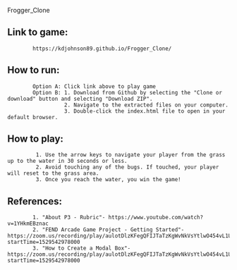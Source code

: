 Frogger_Clone


## Link to game: 
            https://kdjohnson89.github.io/Frogger_Clone/



## How to run: 
            Option A: Click link above to play game
            Option B: 1. Download from Github by selecting the "Clone or download" button and selecting "Download ZIP".
                      2. Navigate to the extracted files on your computer.
                      3. Double-click the index.html file to open in your default browser.
                      


## How to play: 
             1. Use the arrow keys to navigate your player from the grass up to the water in 30 seconds or less.
             2. Avoid touching any of the bugs. If touched, your player will reset to the grass area.
             3. Once you reach the water, you win the game!
             


## References: 
            1. "About P3 - Rubric"- https://www.youtube.com/watch?v=1YHkmEBznac
            2. "FEND Arcade Game Project - Getting Started"- https://zoom.us/recording/play/aulotDlzKFegQFIJTaTzKgWvNkVsYtlwO454vL1UPE1Cm6lOUBQCtfVurPOIAGAS?startTime=1529542978000
            3. "How to Create a Modal Box"- https://zoom.us/recording/play/aulotDlzKFegQFIJTaTzKgWvNkVsYtlwO454vL1UPE1Cm6lOUBQCtfVurPOIAGAS?startTime=1529542978000
